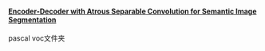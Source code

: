 #### [Encoder-Decoder with Atrous Separable Convolution for Semantic Image Segmentation](https://arxiv.org/abs/1802.02611)

pascal voc文件夹

